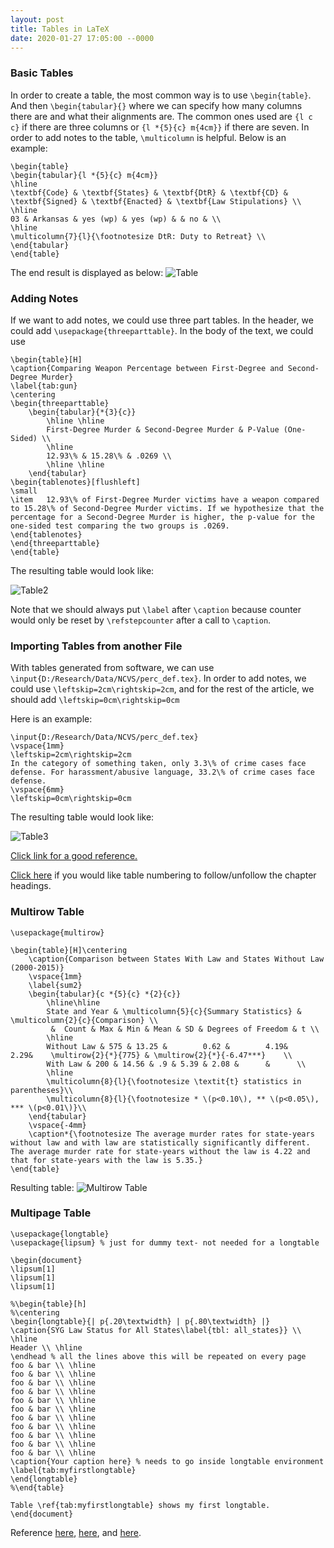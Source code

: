 ```yaml
---
layout: post
title: Tables in LaTeX
date: 2020-01-27 17:05:00 --0000
---
```


### Basic Tables
In order to create a table, the most common way is to use ```\begin{table}```. And then ```\begin{tabular}{}``` where we can specify how many columns there are and what their alignments are. The common ones used are ```{l c c}``` if there are three columns or ```{l *{5}{c} m{4cm}}``` if there are seven. In order to add notes to the table, ```\multicolumn``` is helpful. Below is an example:
```
\begin{table}
\begin{tabular}{l *{5}{c} m{4cm}}
\hline
\textbf{Code} & \textbf{States} & \textbf{DtR} & \textbf{CD} & \textbf{Signed} & \textbf{Enacted} & \textbf{Law Stipulations} \\
\hline
03 & Arkansas & yes (wp) & yes (wp) & & no & \\
\hline
\multicolumn{7}{l}{\footnotesize DtR: Duty to Retreat} \\
\end{tabular}
\end{table}
```
The end result is displayed as below:
![Table](/images/table.jpg "Table")

### Adding Notes
If we want to add notes, we could use three part tables. In the header, we could add ```\usepackage{threeparttable}```. In the body of the text, we could use
```
\begin{table}[H]
\caption{Comparing Weapon Percentage between First-Degree and Second-Degree Murder}
\label{tab:gun}
\centering
\begin{threeparttable}
	\begin{tabular}{*{3}{c}}
		\hline \hline
		First-Degree Murder & Second-Degree Murder & P-Value (One-Sided) \\
		\hline
		12.93\% & 15.28\% & .0269 \\
		\hline \hline
	\end{tabular}
\begin{tablenotes}[flushleft]
\small
\item	12.93\% of First-Degree Murder victims have a weapon compared to 15.28\% of Second-Degree Murder victims. If we hypothesize that the percentage for a Second-Degree Murder is higher, the p-value for the one-sided test comparing the two groups is .0269.
\end{tablenotes}
\end{threeparttable}
\end{table}
```

The resulting table would look like:

![Table2](/images/table2.jpg "Table 2")

Note that we should always put `\label` after `\caption` because counter would only be reset by `\refstepcounter` after a call to `\caption`.

### Importing Tables from another File
With tables generated from software, we can use ```\input{D:/Research/Data/NCVS/perc_def.tex}```. In order to add notes, we could use
```\leftskip=2cm\rightskip=2cm```, and for the rest of the article, we should add ```\leftskip=0cm\rightskip=0cm```

Here is an example:
```
\input{D:/Research/Data/NCVS/perc_def.tex}
\vspace{1mm}
\leftskip=2cm\rightskip=2cm
In the category of something taken, only 3.3\% of crime cases face defense. For harassment/abusive language, 33.2\% of crime cases face defense.
\vspace{6mm}
\leftskip=0cm\rightskip=0cm
```

The resulting table would look like:

![Table3](/images/table3.jpg "Table 3")

[Click link for a good reference.](https://www.overleaf.com/learn/latex/Tables)

[Click here](https://tex.stackexchange.com/questions/28333/continuous-v-per-chapter-section-numbering-of-figures-tables-and-other-docume) if you would like table numbering to follow/unfollow the chapter headings.

### Multirow Table
```
\usepackage{multirow}

\begin{table}[H]\centering
	\caption{Comparison between States With Law and States Without Law (2000-2015)}
	\vspace{1mm}
	\label{sum2}
	\begin{tabular}{c *{5}{c} *{2}{c}}
		\hline\hline
		State and Year & \multicolumn{5}{c}{Summary Statistics} & \multicolumn{2}{c}{Comparison} \\
		 &  Count & Max & Min & Mean & SD & Degrees of Freedom & t \\
		\hline
		Without Law & 575 & 13.25 &        0.62 &        4.19&         2.29&    \multirow{2}{*}{775} & \multirow{2}{*}{-6.47***}    \\
		With Law & 200 & 14.56 & .9 & 5.39 & 2.08 &      &      \\
		\hline
		\multicolumn{8}{l}{\footnotesize \textit{t} statistics in parentheses}\\
		\multicolumn{8}{l}{\footnotesize * \(p<0.10\), ** \(p<0.05\), *** \(p<0.01\)}\\
	\end{tabular}
	\vspace{-4mm}
	\caption*{\footnotesize The average murder rates for state-years without law and with law are statistically significantly different. The average murder rate for state-years without the law is 4.22 and that for state-years with the law is 5.35.}
\end{table}
```

Resulting table:
![Multirow Table](/images/multirow_table.jpg "Multirow Table")

### Multipage Table
```
\usepackage{longtable}
\usepackage{lipsum} % just for dummy text- not needed for a longtable

\begin{document}
\lipsum[1]
\lipsum[1]
\lipsum[1]

%\begin{table}[h] 
%\centering
\begin{longtable}{| p{.20\textwidth} | p{.80\textwidth} |} 
\caption{SYG Law Status for All States\label{tbl: all_states}} \\
\hline
Header \\ \hline
\endhead % all the lines above this will be repeated on every page
foo & bar \\ \hline 
foo & bar \\ \hline
foo & bar \\ \hline
foo & bar \\ \hline
foo & bar \\ \hline
foo & bar \\ \hline
foo & bar \\ \hline
foo & bar \\ \hline
foo & bar \\ \hline
foo & bar \\ \hline
foo & bar \\ \hline
\caption{Your caption here} % needs to go inside longtable environment
\label{tab:myfirstlongtable}
\end{longtable}
%\end{table} 

Table \ref{tab:myfirstlongtable} shows my first longtable.
\end{document}
```

Reference [here](https://tex.stackexchange.com/questions/26462/make-a-table-span-multiple-pages), [here](https://tex.stackexchange.com/questions/11380/how-to-repeat-top-rows-column-headings-on-every-page), and [here](https://tex.stackexchange.com/questions/219138/how-to-have-a-caption-on-top-of-longtable/219145).